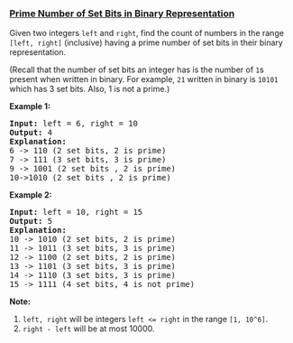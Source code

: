 ### [Prime Number of Set Bits in Binary Representation](https://leetcode.com/problems/prime-number-of-set-bits-in-binary-representation)

<p>Given two integers <code>left</code> and <code>right</code>, find the count of numbers in the range <code>[left, right]</code> (inclusive) having a prime number of set bits in their binary representation.</p>

<p>(Recall that the number of set bits an integer has is the number of <code>1</code>s present when written in binary. For example, <code>21</code> written in binary is <code>10101</code> which has 3 set bits. Also, 1 is not a prime.)</p>

<p><b>Example 1:</b></p>

<pre>
<b>Input:</b> left = 6, right = 10
<b>Output:</b> 4
<b>Explanation:</b>
6 -&gt; 110 (2 set bits, 2 is prime)
7 -&gt; 111 (3 set bits, 3 is prime)
9 -&gt; 1001 (2 set bits , 2 is prime)
10-&gt;1010 (2 set bits , 2 is prime)
</pre>

<p><b>Example 2:</b></p>

<pre>
<b>Input:</b> left = 10, right = 15
<b>Output:</b> 5
<b>Explanation:</b>
10 -&gt; 1010 (2 set bits, 2 is prime)
11 -&gt; 1011 (3 set bits, 3 is prime)
12 -&gt; 1100 (2 set bits, 2 is prime)
13 -&gt; 1101 (3 set bits, 3 is prime)
14 -&gt; 1110 (3 set bits, 3 is prime)
15 -&gt; 1111 (4 set bits, 4 is not prime)
</pre>

<p><b>Note:</b></p>

<ol>
	<li><code>left, right</code> will be integers <code>left &lt;= right</code> in the range <code>[1, 10^6]</code>.</li>
	<li><code>right - left</code> will be at most 10000.</li>
</ol>
